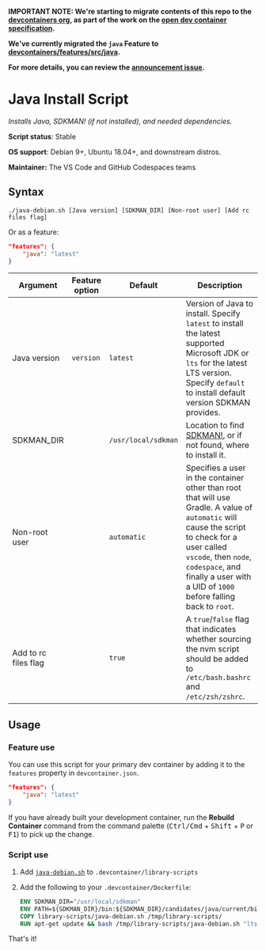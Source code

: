**IMPORTANT NOTE: We're starting to migrate contents of this repo to the [devcontainers org](https://github.com/devcontainers), as part of the work on the [open dev container specification](https://containers.dev).**

**We've currently migrated the `java` Feature to [devcontainers/features/src/java](https://github.com/devcontainers/features/tree/main/src/java).**

**For more details, you can review the [announcement issue](https://github.com/microsoft/vscode-dev-containers/issues/1589).**

# Java Install Script

*Installs Java, SDKMAN! (if not installed), and needed dependencies.*

**Script status**: Stable

**OS support**: Debian 9+, Ubuntu 18.04+, and downstream distros.

**Maintainer:** The VS Code and GitHub Codespaces teams

## Syntax

```text
./java-debian.sh [Java version] [SDKMAN_DIR] [Non-root user] [Add rc files flag]
```

Or as a feature:

```json
"features": {
    "java": "latest"
}
```

|Argument| Feature option |Default|Description|
|--------|----------------|-------|-----------|
|Java version| `version` | `latest`| Version of Java to install. Specify `latest` to install the latest supported Microsoft JDK or `lts` for the latest LTS version. Specify `default` to install default version SDKMAN provides. |
|SDKMAN_DIR| | `/usr/local/sdkman`| Location to find [SDKMAN!](https://sdkman.io/), or if not found, where to install it. |
|Non-root user| | `automatic`| Specifies a user in the container other than root that will use Gradle. A value of `automatic` will cause the script to check for a user called `vscode`, then `node`, `codespace`, and finally a user with a UID of `1000` before falling back to `root`. |
| Add to rc files flag | | `true` | A `true`/`false` flag that indicates whether sourcing the nvm script should be added to `/etc/bash.bashrc` and `/etc/zsh/zshrc`. |

## Usage

### Feature use

You can use this script for your primary dev container by adding it to the `features` property in `devcontainer.json`.

```json
"features": {
    "java": "latest"
}
```

If you have already built your development container, run the **Rebuild Container** command from the command palette (<kbd>Ctrl/Cmd</kbd> + <kbd>Shift</kbd> + <kbd>P</kbd> or <kbd>F1</kbd>) to pick up the change.

### Script use

1. Add [`java-debian.sh`](../java-debian.sh) to `.devcontainer/library-scripts`

2. Add the following to your `.devcontainer/Dockerfile`:

    ```Dockerfile
    ENV SDKMAN_DIR="/usr/local/sdkman"
    ENV PATH=${SDKMAN_DIR}/bin:${SDKMAN_DIR}/candidates/java/current/bin:${PATH}
    COPY library-scripts/java-debian.sh /tmp/library-scripts/
    RUN apt-get update && bash /tmp/library-scripts/java-debian.sh "lts" "${SDKMAN_DIR}"
    ```

That's it!
